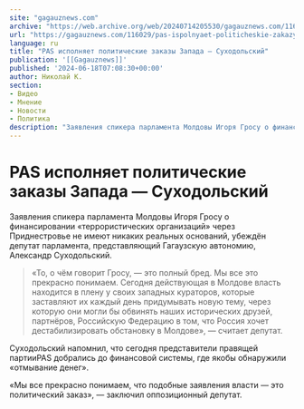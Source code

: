 ```yaml
---
site: "gagauznews.com"
archive: "https://web.archive.org/web/20240714205530/gagauznews.com/116029/pas-ispolnyaet-politicheskie-zakazy-zapada-suhodolskij.html"
url: "https://gagauznews.com/116029/pas-ispolnyaet-politicheskie-zakazy-zapada-suhodolskij.html"
language: ru
title: "PAS исполняет политические заказы Запада — Суходольский"
publication: '[[Gagauznews]]'
published: '2024-06-18T07:08:30+00:00'
author: Николай К.
section:
- Видео
- Мнение
- Новости
- Политика
description: "Заявления спикера парламента Молдовы Игоря Гросу о финансировании «террористических организаций» через Приднестровье не имеют никаких реальных оснований, убеждён депутат парламента, представляющий Гагаузскую автономию, Александр Суходольский. «То, о чём говорит Гросу, — это полный бред. Мы все это прекрасно понимаем. Сегодня действующая в Молдове власть находится в плену у своих западных кураторов, которые заставляют их каждый день придумывать новую тему, через которую они могли бы обвинять наших исторических друзей, партнёров, Российскую Федерацию в том, что Россия хочет дестабилизировать обстановку в Молдове», — считает депутат. Суходольский напомнил, что сегодня представители правящей партии PAS добрались до финансовой системы, где якобы обнаружили «отмывание денег». […]"
---
```


# PAS исполняет политические заказы Запада — Суходольский

Заявления спикера парламента Молдовы Игоря Гросу о финансировании «террористических организаций» через Приднестровье не имеют никаких реальных оснований, убеждён депутат парламента, представляющий Гагаузскую автономию, Александр Суходольский.

> «То, о чём говорит Гросу, — это полный бред. Мы все это прекрасно понимаем. Сегодня действующая в Молдове власть находится в плену у своих западных кураторов, которые заставляют их каждый день придумывать новую тему, через которую они могли бы обвинять наших исторических друзей, партнёров, Российскую Федерацию в том, что Россия хочет дестабилизировать обстановку в Молдове», — считает депутат.

Суходольский напомнил, что сегодня представители правящей партииPAS добрались до финансовой системы, где якобы обнаружили «отмывание денег».

«Мы все прекрасно понимаем, что подобные заявления власти — это политический заказ», — заключил оппозиционный депутат.